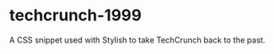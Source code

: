 techcrunch-1999
===============

A CSS snippet used with Stylish to take TechCrunch back to the past.